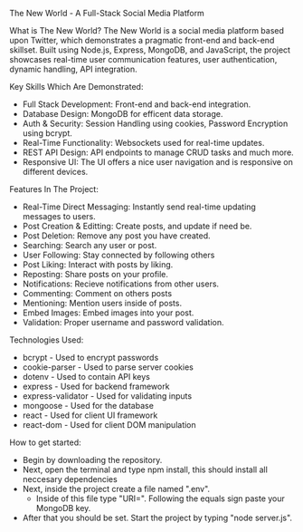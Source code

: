 The New World - A Full-Stack Social Media Platform

What is The New World? The New World is a social media platform based upon Twitter, which demonstrates a pragmatic front-end and back-end skillset. Built using Node.js, Express, MongoDB, and JavaScript, the project showcases real-time user communication features, user authentication, dynamic handling, API integration.

Key Skills Which Are Demonstrated:
  - Full Stack Development: Front-end and back-end integration.
  - Database Design: MongoDB for efficent data storage.
  - Auth & Security: Session Handling using cookies, Password Encryption using bcrypt.
  - Real-Time Functionality: Websockets used for real-time updates.
  - REST API Design: API endpoints to manage CRUD tasks and much more.
  - Responsive UI: The UI offers a nice user navigation and is responsive on different devices.

Features In The Project:
  - Real-Time Direct Messaging: Instantly send real-time updating messages to users.
  - Post Creation & Editting: Create posts, and update if need be.
  - Post Deletion: Remove any post you have created.
  - Searching: Search any user or post.
  - User Following: Stay connected by following others
  - Post Liking: Interact with posts by liking.
  - Reposting: Share posts on your profile.
  - Notifications: Recieve notifications from other users.
  - Commenting: Comment on others posts
  - Mentioning: Mention users inside of posts.
  - Embed Images: Embed images into your post.
  - Validation: Proper username and password validation.

Technologies Used:
  - bcrypt - Used to encrypt passwords
  - cookie-parser - Used to parse server cookies
  - dotenv - Used to contain API keys
  - express - Used for backend framework
  - express-validator - Used for validating inputs
  - mongoose - Used for the database
  - react - Used for client UI framework
  - react-dom - Used for client DOM manipulation

How to get started:
  - Begin by downloading the repository.
  - Next, open the terminal and type npm install, this should install all neccesary dependencies
  - Next, inside the project create a file named ".env". 
    - Inside of this file type "URI=". Following the equals sign paste your MongoDB key.
  - After that you should be set. Start the project by typing "node server.js".